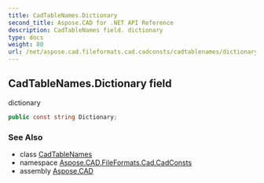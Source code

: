 ```yaml
---
title: CadTableNames.Dictionary
second_title: Aspose.CAD for .NET API Reference
description: CadTableNames field. dictionary
type: docs
weight: 80
url: /net/aspose.cad.fileformats.cad.cadconsts/cadtablenames/dictionary/
---
```

## CadTableNames.Dictionary field

dictionary

```csharp
public const string Dictionary;
```

### See Also

* class [CadTableNames](../)
* namespace [Aspose.CAD.FileFormats.Cad.CadConsts](../../cadtablenames/)
* assembly [Aspose.CAD](../../../)



